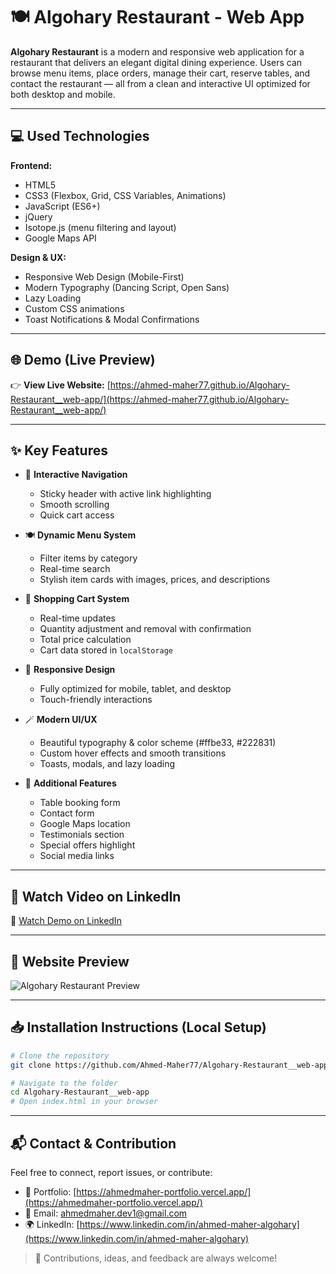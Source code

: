 # 🍽️ Algohary Restaurant - Web App

**Algohary Restaurant** is a modern and responsive web application for a restaurant that delivers an elegant digital dining experience. Users can browse menu items, place orders, manage their cart, reserve tables, and contact the restaurant — all from a clean and interactive UI optimized for both desktop and mobile.

---

## 💻 Used Technologies

**Frontend:**
- HTML5
- CSS3 (Flexbox, Grid, CSS Variables, Animations)
- JavaScript (ES6+)
- jQuery
- Isotope.js (menu filtering and layout)
- Google Maps API

**Design & UX:**
- Responsive Web Design (Mobile-First)
- Modern Typography (Dancing Script, Open Sans)
- Lazy Loading
- Custom CSS animations
- Toast Notifications & Modal Confirmations

---

## 🌐 Demo (Live Preview)
👉 **View Live Website:** [https://ahmed-maher77.github.io/Algohary-Restaurant__web-app/](https://ahmed-maher77.github.io/Algohary-Restaurant__web-app/)

---

## ✨ Key Features

- 🧭 **Interactive Navigation**
  - Sticky header with active link highlighting
  - Smooth scrolling
  - Quick cart access

- 🍽️ **Dynamic Menu System**
  - Filter items by category
  - Real-time search
  - Stylish item cards with images, prices, and descriptions

- 🛒 **Shopping Cart System**
  - Real-time updates
  - Quantity adjustment and removal with confirmation
  - Total price calculation
  - Cart data stored in `localStorage`

- 📱 **Responsive Design**
  - Fully optimized for mobile, tablet, and desktop
  - Touch-friendly interactions

- 🪄 **Modern UI/UX**
  - Beautiful typography & color scheme (#ffbe33, #222831)
  - Custom hover effects and smooth transitions
  - Toasts, modals, and lazy loading

- 📍 **Additional Features**
  - Table booking form
  - Contact form
  - Google Maps location
  - Testimonials section
  - Special offers highlight
  - Social media links

---

## 🎥 Watch Video on LinkedIn
🔗 [Watch Demo on LinkedIn](https://www.linkedin.com/in/your-profile)

---

## 👀 Website Preview

![Algohary Restaurant Preview](https://your-preview-image-link.com/preview.jpg)

---

## 📥 Installation Instructions (Local Setup)

```bash
# Clone the repository
git clone https://github.com/Ahmed-Maher77/Algohary-Restaurant__web-app.git

# Navigate to the folder
cd Algohary-Restaurant__web-app
# Open index.html in your browser
```
---

## 📬 Contact & Contribution

Feel free to connect, report issues, or contribute:

- 💼 Portfolio: [https://ahmedmaher-portfolio.vercel.app/](https://ahmedmaher-portfolio.vercel.app/)
- 📧 Email: [ahmedmaher.dev1@gmail.com](mailto:ahmedmaher.dev1@gmail.com)
- 🌍 LinkedIn: [https://www.linkedin.com/in/ahmed-maher-algohary](https://www.linkedin.com/in/ahmed-maher-algohary)

> 🚀 Contributions, ideas, and feedback are always welcome!

